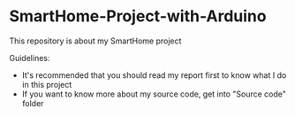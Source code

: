 # SmartHome-Project-with-Arduino

This repository is about my SmartHome project

Guidelines:
  + It's recommended that you should read my report first to know what I do in this project
  + If you want to know more about my source code, get into "Source code" folder
